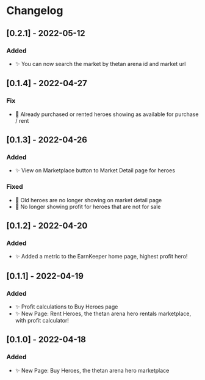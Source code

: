 # Changelog

<!-- https://keepachangelog.com/en/1.0.0/ -->

## [0.2.1] - 2022-05-12

### Added

- ✨ You can now search the market by thetan arena id and market url

## [0.1.4] - 2022-04-27

### Fix

- 🐛 Already purchased or rented heroes showing as available for purchase / rent

## [0.1.3] - 2022-04-26

### Added

- ✨ View on Marketplace button to Market Detail page for heroes

### Fixed

- 🐛  Old heroes are no longer showing on market detail page
- 🐛  No longer showing profit for heroes that are not for sale

## [0.1.2] - 2022-04-20

### Added

- ✨ Added a metric to the EarnKeeper home page, highest profit hero!

## [0.1.1] - 2022-04-19

### Added

- ✨ Profit calculations to Buy Heroes page
- ✨ New Page: Rent Heroes, the thetan arena hero rentals marketplace, with profit calculator!
  
## [0.1.0] - 2022-04-18

### Added

- ✨ New Page: Buy Heroes, the thetan arena hero marketplace
